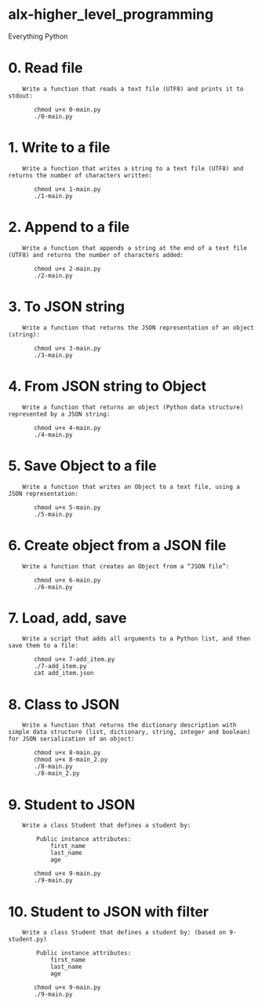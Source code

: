 # alx-higher_level_programming
Everything Python


# 0. Read file

        Write a function that reads a text file (UTF8) and prints it to stdout:

<ul>

        chmod u+x 0-main.py
        ./0-main.py

</ul>

# 1. Write to a file

        Write a function that writes a string to a text file (UTF8) and returns the number of characters written:

<ul>

        chmod u+x 1-main.py
        ./1-main.py

</ul>

# 2. Append to a file

        Write a function that appends a string at the end of a text file (UTF8) and returns the number of characters added:


<ul>

        chmod u+x 2-main.py
        ./2-main.py

</ul>

# 3. To JSON string

        Write a function that returns the JSON representation of an object (string):

<ul>

        chmod u+x 3-main.py
        ./3-main.py

</ul>

# 4. From JSON string to Object


        Write a function that returns an object (Python data structure) represented by a JSON string:

<ul>

        chmod u+x 4-main.py
        ./4-main.py

</ul>

# 5. Save Object to a file

        Write a function that writes an Object to a text file, using a JSON representation:

<ul>

        chmod u+x 5-main.py
        ./5-main.py

</ul>

# 6. Create object from a JSON file

        Write a function that creates an Object from a “JSON file”:

<ul>

        chmod u+x 6-main.py
        ./6-main.py

</ul>

# 7. Load, add, save

        Write a script that adds all arguments to a Python list, and then save them to a file:


<ul>

        chmod u+x 7-add_item.py
        ./7-add_item.py
        cat add_item.json

</ul>

# 8. Class to JSON


        Write a function that returns the dictionary description with simple data structure (list, dictionary, string, integer and boolean) for JSON serialization of an object:

<ul>

        chmod u+x 8-main.py
        chmod u+x 8-main_2.py
        ./8-main.py
        ./8-main_2.py

</ul>



# 9. Student to JSON


        Write a class Student that defines a student by:

            Public instance attributes:
                first_name
                last_name
                age

<ul>

        chmod u+x 9-main.py
        ./9-main.py

</ul>

# 10. Student to JSON with filter


        Write a class Student that defines a student by: (based on 9-student.py)

            Public instance attributes:
                first_name
                last_name
                age

<ul>

        chmod u+x 9-main.py
        ./9-main.py

</ul>

